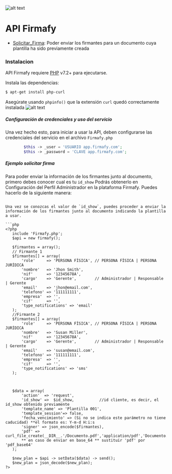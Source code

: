 
![alt text](https://firmafy.com/wp-content/uploads/2019/10/logo_con_fondo.PNG "Logo Firmafy")
# API Firmafy

  - [Solicitar_Firma](https://github.com/devgrupo2000/api_firmafy/blob/master/api_solicitar_firma.php): Poder enviar los firmantes para un documento cuya plantilla ha sido previamente creada

### Instalacion
API Firmafy requiere [PHP](https://www.php.net/releases/7_2_0.php) v7.2+ para ejecutarse.

Instala las dependencias:

```sh
$ apt-get install php-curl
```
Asegúrate usando `phpinfo()` que la extensión `curl` quedó correctamente instalada
![alt text](https://firmafy.com/wp-content/uploads/2019/10/curl.PNG "curl habilitado")

##### Configuración de credenciales y uso del servicio
Una vez hecho esto, para iniciar a usar la API, deben configurarse las credenciales del servicio en el archivo `Firmafy.php`
```php
        $this -> _user = 'USUARIO app.firmafy.com';
        $this -> _password = 'CLAVE app.firmafy.com';
```

##### Ejemplo solicitar firma
 Para poder enviar la información de los firmantes junto al documento, primero debes conocer cual es tu `id_show` Podrás obtenerlo en Configuración del Perfil Administrador en la plataforma Firmafy. Puedes hacerlo de la siguiente manera:

 ``` 
 
 Una vez se conozcas el valor de `id_show`, puedes proceder a enviar la información de los firmantes junto al documento indicando la plantilla a usar. 
 
```php
<?php
    include 'Firmafy.php';
    $api = new firmafy();

    $firmantes = array();
    // Firmante 1
    $firmantes[] = array(
        'role'     => 'PERSONA FÍSICA', // PERSONA FÍSICA | PERSONA JURÍDICA
        'nombre'   => 'Jhon Smith',
        'nif'      => '12345678A',
        'cargo'    => 'Gerente',        // Administrador | Responsable | Gerente
        'email'    => 'jhon@email.com',
        'telefono' => '111111111',
        'empresa'  => '',
        'cif'      => '',
        'type_notifications' => 'email'
    );
    //Firmante 2
    $firmantes[] = array(
        'role'     => 'PERSONA FÍSICA', // PERSONA FÍSICA | PERSONA JURÍDICA
        'nombre'   => 'Susan Miller',
        'nif'      => '12345678A',
        'cargo'    => 'Gerente',        // Administrador | Responsable | Gerente
        'email'    => 'susan@email.com',
        'telefono' => '111111111',
        'empresa'  => '',
        'cif'      => '',
        'type_notifications' => 'sms'
    );
    
   

    $data = array(
        'action'  => 'request',
        'id_show' =>  $id_show,           //id cliente, es decir, el id_show obtenido previamente
        'template_name' => 'Plantilla 001',
        'template_session'=> false,
        'fecha_vencimiento' => (Si no se indica este parámetro no tiene caducidad) **el formato es: Y-m-d H:i:s
        'signer' => json_encode($firmantes),
        'pdf' => curl_file_create(__DIR__.'/Documento.pdf','application/pdf','Documento.pdf') 
        ** en caso de enviar en base_64 ** sustituir 'pdf' por 'pdf_base64'
    );

    $new_plan = $api -> setData($data) -> send();
    $new_plan = json_decode($new_plan);
?>
```
